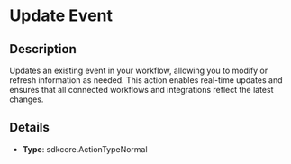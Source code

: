 
# Update Event

## Description

Updates an existing event in your workflow, allowing you to modify or refresh information as needed. This action enables real-time updates and ensures that all connected workflows and integrations reflect the latest changes.

## Details

- **Type**: sdkcore.ActionTypeNormal
